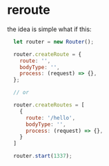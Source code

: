 # reroute

the idea is simple what if this:

```javascript
  let router = new Router(); 

  router.createRoute = {
    route: '',
    bodyType: '',
    process: (request) => {},
  };

  // or

  router.createRoutes = [
    {
      route: '/hello',
      bodyType: '',
      process: (request) => {},
    }
  ]

  router.start(1337);
```